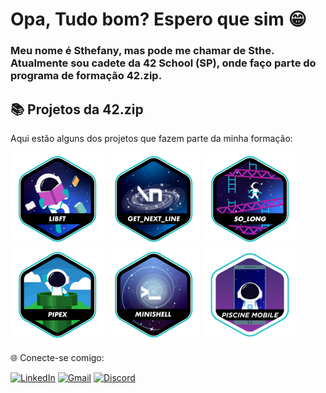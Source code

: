 # Opa, Tudo bom? Espero que sim 😁

### Meu nome é Sthefany, mas pode me chamar de Sthe. Atualmente sou cadete da 42 School (SP), onde faço parte do programa de formação 42.zip.







## 📚 Projetos da 42.zip
 Aqui estão alguns dos projetos que fazem parte da minha formação:
 
[![LIBFT](badges/libfte.png)](https://github.com/Sthrodri/42_school/tree/main/Libft)
[![GNL](badges/get_next_linee.png)](https://github.com/Sthrodri/42_school/tree/main/Get_next_line)
[![SO_LONG](badges/so_longe.png)](https://github.com/Sthrodri/42_school/tree/main/So_long)
[![PIPEX](badges/pipexe.png)](https://github.com/Sthrodri/42_school/tree/main/Pipex)
![MINISHELL](badges/minishelle.png)
![MOBILE](badges/mobilee.png)

🌐 Conecte-se comigo:

[![LinkedIn](https://img.shields.io/badge/LinkedIn-0077B5?style=for-the-badge&logo=linkedin&logoColor=white)](https://www.linkedin.com/in/sthefany-rodrigues-silva-11464129a/?utm_source=share&utm_campaign=share_via&utm_content=profile&utm_medium=android_app)
[![Gmail](https://img.shields.io/badge/Gmail-D14836?style=for-the-badge&logo=gmail&logoColor=white)](mailto:sthefanysilvaakn@gmail.com)
[![Discord](https://img.shields.io/badge/Discord-7289DA?style=for-the-badge&logo=discord&logoColor=white)](https://discord.com/users/1068325583764865055)
